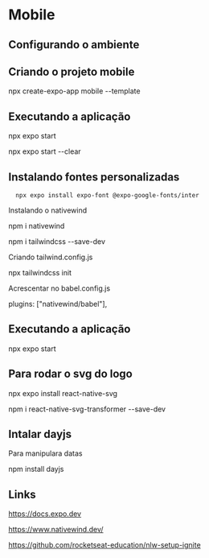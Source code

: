 # Mobile
## Configurando o ambiente
## Criando o projeto mobile

npx create-expo-app mobile --template

## Executando a aplicação

npx expo start

npx expo start --clear

## Instalando fontes personalizadas 
```
  npx expo install expo-font @expo-google-fonts/inter
```

Instalando o nativewind

npm i nativewind

npm i tailwindcss --save-dev

Criando tailwind.config.js

npx tailwindcss init

Acrescentar no babel.config.js

plugins: ["nativewind/babel"],

## Executando a aplicação

npx expo start

## Para rodar o svg do logo

npx expo install react-native-svg

npm i react-native-svg-transformer --save-dev

## Intalar dayjs
Para manipulara datas

npm install dayjs

## Links
https://docs.expo.dev

https://www.nativewind.dev/

https://github.com/rocketseat-education/nlw-setup-ignite
